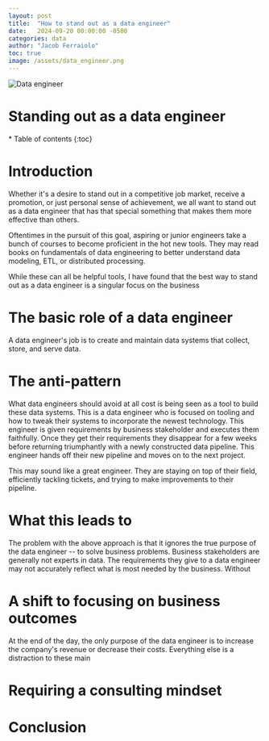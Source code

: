 ```yaml
---
layout: post
title:  "How to stand out as a data engineer"
date:   2024-09-20 00:00:00 -0500
categories: data
author: "Jacob Ferraiolo"
toc: true
image: /assets/data_engineer.png
---
```

![Data engineer](/assets/data_engineer.png)
<h1> Standing out as a data engineer </h1>
* Table of contents
{:toc}

# Introduction

Whether it's a desire to stand out in a competitive job market, receive
a promotion, or just personal sense of achievement, we all want to stand 
out as a data engineer that has that special something that makes them
more effective than others.

Oftentimes in the pursuit of this goal, aspiring or junior engineers
take a bunch of courses to become proficient in the hot new tools. They
may read books on fundamentals of data engineering to better understand
data modeling, ETL, or distributed processing. 

While these can all be helpful tools, I have found that the best way
to stand out as a data engineer is a singular focus on the business

# The basic role of a data engineer

A data engineer's job is to create and maintain data systems that collect,
store, and serve data. 

# The anti-pattern

What data engineers should avoid at all cost is being seen as a tool
to build these data systems. This is a data engineer who is focused on 
tooling and how to tweak their systems to incorporate the newest 
technology. This engineer is given requirements by business stakeholder
and executes them faithfully. Once they get their requirements they 
disappear for a few weeks before returning triumphantly with a newly
constructed data pipeline. This engineer hands off their new 
pipeline and moves on to the next project.

This may sound like a great engineer. They are staying on top of
their field, efficiently tackling tickets, and trying to make
improvements to their pipeline.

# What this leads to 

The problem with the above approach is that it ignores the true
purpose of the data engineer -- to solve business problems. Business
stakeholders are generally not experts in data. The requirements they
give to a data engineer may not accurately reflect what is most needed
by the business. Without 

# A shift to focusing on business outcomes

At the end of the day, the only purpose of the data engineer is to 
increase the company's revenue or decrease their costs. Everything
else is a distraction to these main

# Requiring a consulting mindset

# Conclusion